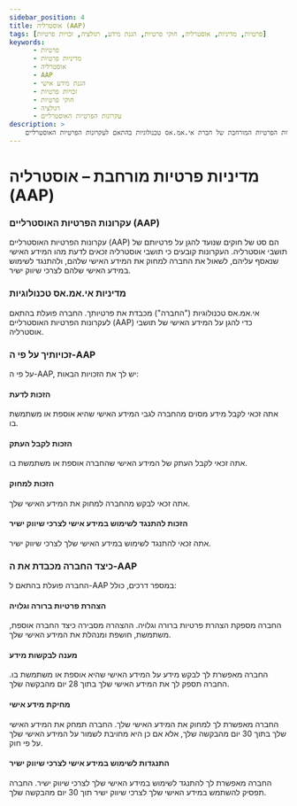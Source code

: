 ```yaml
---
sidebar_position: 4
title: אוסטרליה (AAP)
tags: [פרטיות, מדיניות, אוסטרליה, חוקי פרטיות, הגנת מידע, רגולציה, זכויות פרטיות]
keywords:
      - פרטיות
      - מדיניות פרטיות
      - אוסטרליה
      - AAP
      - הגנת מידע אישי
      - זכויות פרטיות
      - חוקי פרטיות
      - רגולציה
      - עקרונות הפרטיות האוסטרליים
description: >
    מסמך זה מפרט את מדיניות הפרטיות המורחבת של חברת אי.אמ.אס טכנולוגיות בהתאם לעקרונות הפרטיות האוסטרליים (AAP), הכוללים את הזכויות של תושבי אוסטרליה והדרכים שבהן החברה פועלת לפי דרישות החוק.
---
```



# מדיניות פרטיות מורחבת – אוסטרליה (AAP)

### עקרונות הפרטיות האוסטרליים (AAP)

עקרונות הפרטיות האוסטרליים (AAP) הם סט של חוקים שנועד להגן על פרטיותם של תושבי אוסטרליה. העקרונות קובעים כי תושבי אוסטרליה זכאים לדעת מהו המידע האישי שנאסף עליהם, לשאול את החברה למחוק את המידע האישי שלהם, ולהתנגד לשימוש במידע האישי שלהם לצרכי שיווק ישיר.

### מדיניות אי.אמ.אס טכנולוגיות

אי.אמ.אס טכנולוגיות ("החברה") מכבדת את פרטיותך. החברה פועלת בהתאם לעקרונות הפרטיות האוסטרליים (AAP) כדי להגן על המידע האישי של תושבי אוסטרליה.

### זכויותיך על פי ה-AAP

על פי ה-AAP, יש לך את הזכויות הבאות:

#### הזכות לדעת

אתה זכאי לקבל מידע מסוים מהחברה לגבי המידע האישי שהיא אוספת או משתמשת בו.

#### הזכות לקבל העתק

אתה זכאי לקבל העתק של המידע האישי שהחברה אוספת או משתמשת בו.

#### הזכות למחוק

אתה זכאי לבקש מהחברה למחוק את המידע האישי שלך.

#### הזכות להתנגד לשימוש במידע אישי לצרכי שיווק ישיר

אתה זכאי להתנגד לשימוש במידע האישי שלך לצרכי שיווק ישיר.

### כיצד החברה מכבדת את ה-AAP

החברה פועלת בהתאם ל-AAP במספר דרכים, כולל:

#### הצהרת פרטיות ברורה וגלויה

החברה מספקת הצהרת פרטיות ברורה וגלויה. ההצהרה מסבירה כיצד החברה אוספת, משתמשת, חושפת ומנהלת את המידע האישי שלך.

#### מענה לבקשות מידע

החברה מאפשרת לך לבקש מידע על המידע האישי שהיא אוספת או משתמשת בו. החברה תספק לך את המידע האישי שלך בתוך 28 יום מהבקשה שלך.

#### מחיקת מידע אישי

החברה מאפשרת לך למחוק את המידע האישי שלך. החברה תמחק את המידע האישי שלך בתוך 30 יום מהבקשה שלך, אלא אם כן היא מחויבת לשמור על המידע האישי שלך על פי חוק.

#### התנגדות לשימוש במידע אישי לצרכי שיווק ישיר

החברה מאפשרת לך להתנגד לשימוש במידע האישי שלך לצרכי שיווק ישיר. החברה תפסיק להשתמש במידע האישי שלך לצרכי שיווק ישיר תוך 30 יום מהבקשה שלך.
